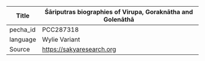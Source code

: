 |Title | Śāriputras biographies of Virupa, Goraknātha and Golenāthā 
| --- | --- 
|pecha_id | PCC287318
|language | Wylie Variant
|Source | https://sakyaresearch.org